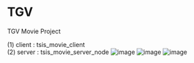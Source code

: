 # TGV
TGV Movie Project

(1) client : tsis_movie_client</br>
(2) server : tsis_movie_server_node
![image](https://user-images.githubusercontent.com/22411296/116198276-b765a600-a770-11eb-9e36-6ebf7b97c931.png)
![image](https://user-images.githubusercontent.com/22411296/116198371-d401de00-a770-11eb-90a3-87d8faba7672.png)
![image](https://user-images.githubusercontent.com/22411296/116198440-e7ad4480-a770-11eb-9e80-41f61d50ccf1.png)
